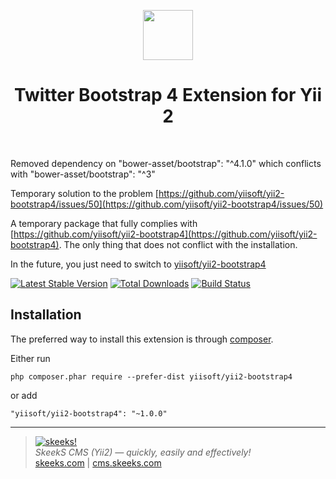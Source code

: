 <p align="center">
    <a href="http://getbootstrap.com/" target="_blank" rel="external">
        <img src="https://v4-alpha.getbootstrap.com/assets/brand/bootstrap-solid.svg" height="80px">
    </a>
    <h1 align="center">Twitter Bootstrap 4 Extension for Yii 2</h1>
    <br>
</p>

Removed dependency on "bower-asset/bootstrap": "^4.1.0" which conflicts with "bower-asset/bootstrap": "^3"

Temporary solution to the problem [https://github.com/yiisoft/yii2-bootstrap4/issues/50](https://github.com/yiisoft/yii2-bootstrap4/issues/50)

A temporary package that fully complies with [https://github.com/yiisoft/yii2-bootstrap4](https://github.com/yiisoft/yii2-bootstrap4). The only thing that does not conflict with the installation.

In the future, you just need to switch to [yiisoft/yii2-bootstrap4](https://github.com/yiisoft/yii2-bootstrap4)



[![Latest Stable Version](https://poser.pugx.org/skeeks/yii2-bootstrap4/v/stable.png)](https://packagist.org/packages/skeeks/yii2-bootstrap4)
[![Total Downloads](https://poser.pugx.org/skeeks/yii2-bootstrap4/downloads.png)](https://packagist.org/packages/skeeks/yii2-bootstrap4)
[![Build Status](https://travis-ci.org/skeeks/yii2-bootstrap4.svg?branch=master)](https://travis-ci.org/skeeks/yii2-bootstrap4)


Installation
------------

The preferred way to install this extension is through [composer](http://getcomposer.org/download/).

Either run

```
php composer.phar require --prefer-dist yiisoft/yii2-bootstrap4
```

or add

```
"yiisoft/yii2-bootstrap4": "~1.0.0"
```


___

> [![skeeks!](https://skeeks.com/img/logo/logo-no-title-80px.png)](https://skeeks.com)  
<i>SkeekS CMS (Yii2) — quickly, easily and effectively!</i>  
[skeeks.com](https://skeeks.com) | [cms.skeeks.com](https://cms.skeeks.com)